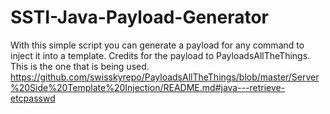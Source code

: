 # SSTI-Java-Payload-Generator
With this simple script you can generate a payload for any command to inject it into a template. Credits for the payload to PayloadsAllTheThings.
This is the one that is being used.
https://github.com/swisskyrepo/PayloadsAllTheThings/blob/master/Server%20Side%20Template%20Injection/README.md#java---retrieve-etcpasswd
